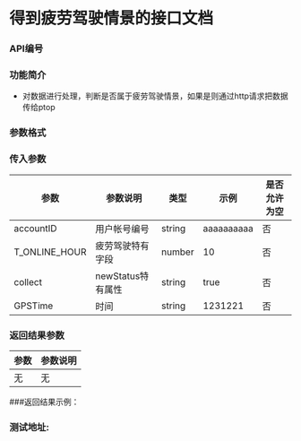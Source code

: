 
得到疲劳驾驶情景的接口文档
========================

### API编号

### 功能简介
* 对数据进行处理，判断是否属于疲劳驾驶情景，如果是则通过http请求把数据传给ptop

### 参数格式

### 传入参数

 参数             |参数说明         |  类型       |   示例         |是否允许为空|  
------------------|-----------------|-------------|----------------|------------|
 accountID        | 用户帐号编号    | string      |  aaaaaaaaaa    |否          | 
 T_ONLINE_HOUR    | 疲劳驾驶特有字段| number      |  10		   |否          | 
 collect          |newStatus特有属性| string      |  true	   |否          | 
 GPSTime          | 时间	    | string      |  1231221	   |否          |
 

### 返回结果参数

参数                | 参数说明
--------------------|-------------------------------------------
无		    | 无 


###返回结果示例：



### 测试地址: 







